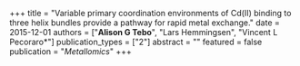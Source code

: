 +++
title = "Variable primary coordination environments of Cd(II) binding to three helix bundles provide a pathway for rapid metal exchange."
date = 2015-12-01
authors = ["**Alison G Tebo**", "Lars Hemmingsen", "Vincent L Pecoraro&ast;"]
publication_types = ["2"]
abstract = ""
featured = false
publication = "*Metallomics*"
+++

